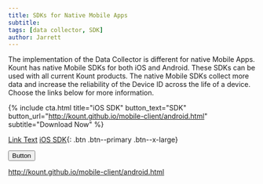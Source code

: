 ```yaml
---
title: SDKs for Native Mobile Apps
subtitle:
tags: [data collector, SDK]
author: Jarrett
---
```


The implementation of the Data Collector is different for native Mobile Apps. Kount has native Mobile
SDKs for both iOS and Android. These SDKs can be used with all current Kount products. The native
Mobile SDKs collect more data and increase the reliability of the Device ID across the life of a device.
Choose the links below for more information.

{% include cta.html title="iOS SDK" button_text="SDK" button_url="http://kount.github.io/mobile-client/android.html" subtitle="Download Now" %}

<a href="#" class="btn btn--primary">Link Text</a>
[iOS SDK](#http://kount.github.io/mobile-client/android.html){: .btn .btn--primary .btn--x-large}

<button class="uk-button uk-button-primary uk-width-1-1 uk-margin-small-bottom">Button</button>

<a class="uk-button uk-button-default" href="http://kount.github.io/mobile-client/android.html"></a>

<p uk-margin>
    <a class="uk-button uk-button-default" href="#">http://kount.github.io/mobile-client/android.html</a>
  </p>
